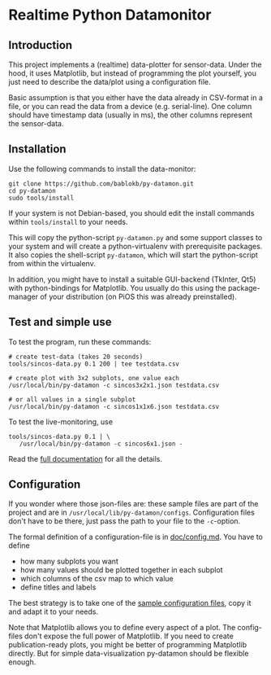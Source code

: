 Realtime Python Datamonitor
===========================

Introduction
------------

This project implements a (realtime) data-plotter for sensor-data. Under the
hood, it uses Matplotlib, but instead of programming the plot yourself, you
just need to describe the data/plot using a configuration file.

Basic assumption is that you either have the data already in CSV-format
in a file, or you can read the data from a device (e.g. serial-line). One
column should have timestamp data (usually in ms), the other columns
represent the sensor-data.


Installation
------------

Use the following commands to install the data-monitor:

    git clone https://github.com/bablokb/py-datamon.git
    cd py-datamon
    sudo tools/install

If your system is not Debian-based, you should edit the install
commands within `tools/install` to your needs.

This will copy the python-script `py-datamon.py` and some support classes
to your system and will create a python-virtualenv with prerequisite
packages. It also copies the shell-script `py-datamon`, which will
start the python-script from within the virtualenv.

In addition, you might have to install a suitable GUI-backend (TkInter, Qt5)
with python-bindings for Matplotlib. You usually do this using the
package-manager of your distribution (on PiOS this was already
preinstalled).


Test and simple use
-------------------

To test the program, run these commands:

    # create test-data (takes 20 seconds)
    tools/sincos-data.py 0.1 200 | tee testdata.csv

    # create plot with 3x2 subplots, one value each
    /usr/local/bin/py-datamon -c sincos3x2x1.json testdata.csv

    # or all values in a single subplot
    /usr/local/bin/py-datamon -c sincos1x1x6.json testdata.csv

To test the live-monitoring, use

    tools/sincos-data.py 0.1 | \
       /usr/local/bin/py-datamon -c sincos6x1.json -

Read the [full documentation](doc/usage.md) for all the details.


Configuration
-------------

If you wonder where those json-files are: these sample files are
part of the project and are in `/usr/local/lib/py-datamon/configs`.
Configuration files don't have to be there, just pass the path to
your file to the `-c`-option.

The formal definition of a configuration-file is in
[doc/config.md](doc/config.md). You have to define

  - how many subplots you want
  - how many values should be plotted together in each subplot
  - which columns of the csv map to which value
  - define titles and labels

The best strategy is to take one of the
[sample configuration files](config-samples.md), copy it and adapt it
to your needs.

Note that Matplotlib allows you to define every aspect of a plot. The
config-files don't expose the full power of Matplotlib. If you need
to create publication-ready plots, you might be better of programming
Matplotlib directly. But for simple data-visualization py-datamon
should be flexible enough.
